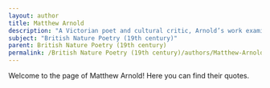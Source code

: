 ```yaml
---
layout: author
title: Matthew Arnold
description: "A Victorian poet and cultural critic, Arnold’s work examines the relationship between humanity and nature, often highlighting the tensions between civilization and the natural world."
subject: "British Nature Poetry (19th century)"
parent: British Nature Poetry (19th century)
permalink: /British Nature Poetry (19th century)/authors/Matthew-Arnold/
---
```


Welcome to the page of Matthew Arnold! Here you can find their quotes.
